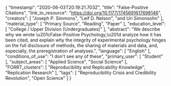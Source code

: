 {
    "timestamp": "2020-06-03T20:19:21.703Z",
    "title": "False-Positive Citations",
    "link_to_resource": "https://doi.org/10.1177/1745691617698146",
    "creators": [
        "Joseph P. Simmons",
        "Leif D. Nelson",
        "and Uri Simonsohn"
    ],
    "material_type": [
        "Primary Source",
        "Reading",
        "Paper"
    ],
    "education_level": [
        "College / Upper Division (Undergraduates)"
    ],
    "abstract": "We describe why we wrote \u201cFalse-Positive Psychology,\u201d analyze how it has been cited, and explain why the integrity of experimental psychology hinges on the full disclosure of methods, the sharing of materials and data, and, especially, the preregistration of analyses.",
    "language": [
        "English"
    ],
    "conditions_of_use": "I don't see any of these",
    "primary_user": [
        "Student"
    ],
    "subject_areas": [
        "Applied Science",
        "Social Science"
    ],
    "FORRT_clusters": [
        "Reproducibility and Replicability Knowledge",
        "Replication Research"
    ],
    "tags": [
        "Reproducibility Crisis and Credibility Revolution",
        "Open Science"
    ]
}
